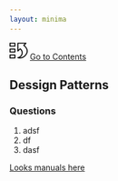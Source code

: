 ```yaml
---
layout: minima
---
```


[![index.md](assets/back_main_page_icon_124174_32.png)](index.md) [Go to Contents](index.md)

## Dessign Patterns

### Questions

1. adsf
2. df
3. dasf

[Looks manuals here](https://sdubodelov.github.io/design-patterns-smart-home)